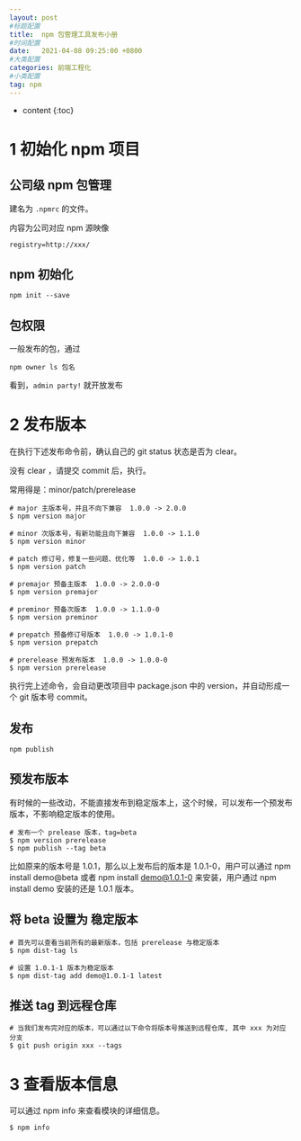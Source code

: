 ```yaml
---
layout: post
#标题配置
title:  npm 包管理工具发布小册
#时间配置
date:   2021-04-08 09:25:00 +0800
#大类配置
categories: 前端工程化
#小类配置
tag: npm
---
```


* content
{:toc}


1 初始化 npm 项目
=======

公司级 npm 包管理
----
建名为 `.npmrc` 的文件。

内容为公司对应 npm 源映像

```
registry=http://xxx/
```

npm 初始化
----

```
npm init --save
```

包权限
-----

一般发布的包，通过
```
npm owner ls 包名
```
看到，`admin party!` 就开放发布

2 发布版本
=====

在执行下述发布命令前，确认自己的 git status 状态是否为 clear。

没有 clear ，请提交 commit 后，执行。

常用得是：minor/patch/prerelease

```
# major 主版本号，并且不向下兼容  1.0.0 -> 2.0.0
$ npm version major

# minor 次版本号，有新功能且向下兼容  1.0.0 -> 1.1.0
$ npm version minor

# patch 修订号，修复一些问题、优化等  1.0.0 -> 1.0.1
$ npm version patch

# premajor 预备主版本  1.0.0 -> 2.0.0-0
$ npm version premajor

# preminor 预备次版本  1.0.0 -> 1.1.0-0
$ npm version preminor

# prepatch 预备修订号版本  1.0.0 -> 1.0.1-0
$ npm version prepatch

# prerelease 预发布版本  1.0.0 -> 1.0.0-0
$ npm version prerelease

```

执行完上述命令，会自动更改项目中 package.json 中的 version，并自动形成一个 git  版本号 commit。

发布
----
`npm publish`

预发布版本
---
有时候的一些改动，不能直接发布到稳定版本上，这个时候，可以发布一个预发布版本，不影响稳定版本的使用。

```
# 发布一个 prelease 版本，tag=beta
$ npm version prerelease
$ npm publish --tag beta
```

比如原来的版本号是 1.0.1，那么以上发布后的版本是 1.0.1-0，用户可以通过 npm install demo@beta 或者 npm install demo@1.0.1-0 来安装，用户通过 npm install demo 安装的还是 1.0.1 版本。

将 beta 设置为 稳定版本
---

```
# 首先可以查看当前所有的最新版本，包括 prerelease 与稳定版本
$ npm dist-tag ls

# 设置 1.0.1-1 版本为稳定版本
$ npm dist-tag add demo@1.0.1-1 latest
```

推送 tag 到远程仓库
-----

```
# 当我们发布完对应的版本，可以通过以下命令将版本号推送到远程仓库, 其中 xxx 为对应分支
$ git push origin xxx --tags
```

3 查看版本信息
=====

可以通过 npm info 来查看模块的详细信息。
```
$ npm info
```